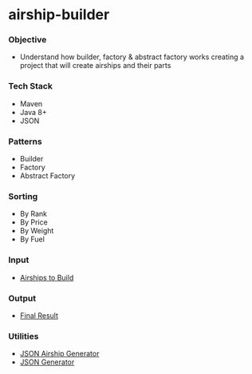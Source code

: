 # airship-builder

### Objective
- Understand how builder, factory & abstract factory works creating a project that will create airships and their parts

### Tech Stack
- Maven
- Java 8+
- JSON

### Patterns
- Builder
- Factory
- Abstract Factory

### Sorting
- By Rank
- By Price
- By Weight
- By Fuel

### Input
- [Airships to Build](https://github.com/janvmusic/airship-builder/blob/master/src/main/resources/json/airship_examples.json)

### Output
- [Final Result](https://github.com/janvmusic/airship-builder/blob/master/src/main/resources/results/output.txt)

### Utilities
- [JSON Airship Generator](https://github.com/janvmusic/airship-builder/blob/master/src/main/resources/seeds/json_generator.json)
- [JSON Generator](https://json-generator.com)
